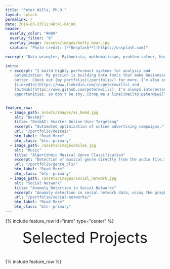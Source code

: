 ```yaml
---
title: "Peter Wills, Ph.D."
layout: splash
permalink: /
date: 2016-03-23T11:48:41-04:00
header:
  overlay_color: "#000"
  overlay_filter: "0"
  overlay_image: /assets/images/betty_bear.jpg
  caption: "Photo credit: [**Unsplash**](https://unsplash.com)"

excerpt: "Data wrangler, Pythonista, mathematician, problem solver, human being"

intro: 
  - excerpt: "I build highly performant systems for analysis and
    optimization. My passion is building data tools that make businesses work
    better. Check out [my portfolio](/portfolio/) for more. I'm also on 
	[LinkedIn](https://www.linkedin.com/in/peterewills) and
    [GitHub](https://www.github.com/peterewills). I'm always interested in new
    opportunities, so don't be shy, [drop me a line](mailto:peter@pwills.com)!"


feature_row:
  - image_path: assets/images/ai_head.jpg
    alt: "DeskAI"
    title: "DeskAI: Smarter Online User Targeting"
    excerpt: "Automated optimization of online advertising campaigns."
    url: "/portfolio/deskai/"
    btn_label: "Read More"
    btn_class: "btn--primary"	
  - image_path: /assets/images/miles.jpg
    alt: "Music"
    title: "Algorithmic Musical Genre Classification"
    excerpt: "Detection of musical genre directly from the audio file."
    url: "/portfolio/genre_cls/"
    btn_label: "Read More"
    btn_class: "btn--primary"	
  - image_path: /assets/images/social_network.jpg
    alt: "Social Network"
    title: "Anomaly Detection in Social Networks"
    excerpt: "Anomaly detection in social network data, using the graph resistance."
    url: "/portfolio/social-networks/"
    btn_label: "Read More"
    btn_class: "btn--primary"
---
```


{% include feature_row id="intro" type="center" %}

<div style="margin-bottom:1cm" align="center"><font size="55">Selected Projects</font></div>

{% include feature_row %}
